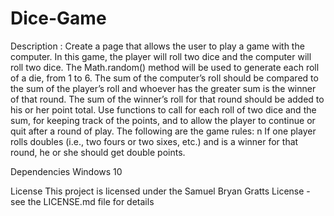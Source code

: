# Dice-Game
Description : Create a page that allows the user to play a game with the computer. In this game, the player will roll two dice and the computer will roll two dice. The Math.random() method will be used to generate each roll of a die, from 1 to 6. The sum of the computer’s roll should be compared to the sum of the player’s roll and whoever has the greater sum is the winner of that round. The sum of the winner’s roll for that round should be added to his or her point total. Use functions to call for each roll of two dice and the sum, for keeping track of the points, and to allow the player to continue or quit after a round of play. The following are the game rules: n If one player rolls doubles (i.e., two fours or two sixes, etc.) and is a winner for that round, he or she should get double points.

Dependencies Windows 10

License This project is licensed under the Samuel Bryan Gratts License - see the LICENSE.md file for details